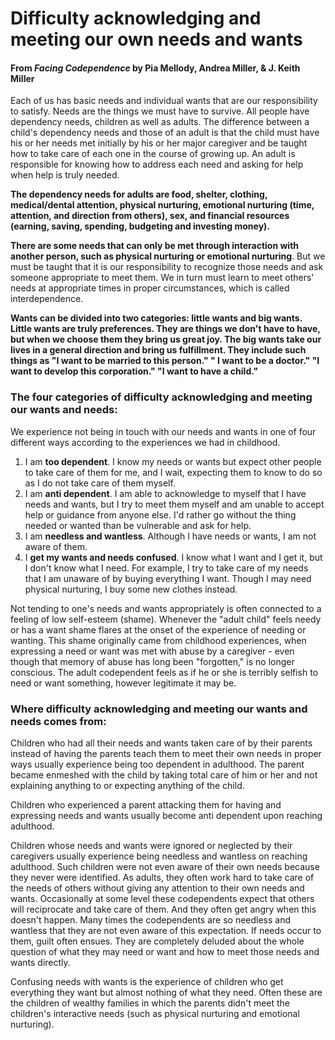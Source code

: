 # Difficulty acknowledging and meeting our own needs and wants
#### From _Facing Codependence_ by Pia Mellody, Andrea Miller, & J. Keith Miller

Each of us has basic needs and individual wants that are our responsibility to satisfy.
Needs are the things we must have to survive. All people have dependency needs, children as
well as adults. The difference between a child's dependency needs and those of an adult is that
the child must have his or her needs met initially by his or her major caregiver and be taught how
to take care of each one in the course of growing up. An adult is responsible for knowing how to
address each need and asking for help when help is truly needed.

**The dependency needs for adults are food, shelter, clothing, medical/dental
attention, physical nurturing, emotional nurturing (time, attention, and direction from
others), sex, and financial resources (earning, saving, spending, budgeting and investing
money).**

**There are some needs that can only be met through interaction with another person,
such as physical nurturing or emotional nurturing**. But we must be taught that it is our
responsibility to recognize those needs and ask someone appropriate to meet them. We in turn
must learn to meet others' needs at appropriate times in proper circumstances, which is called
interdependence.

**Wants can be divided into two categories: little wants and big wants. Little wants
are truly preferences. They are things we don't have to have, but when we choose them
they bring us great joy. The big wants take our lives in a general direction and bring us
fulfillment. They include such things as "I want to be married to this person." " I want to
be a doctor." "I want to develop this corporation." "I want to have a child."**

### The four categories of difficulty acknowledging and meeting our wants and needs:
We experience not being in touch with our needs and wants in one of
four different ways according to the experiences we had in childhood.
1. I am **too dependent**. I know my needs or wants but expect other people to take care of them for
   me, and I wait, expecting them to know to do so as I do not take care of them myself.
2. I am **anti dependent**. I am able to acknowledge to myself that I have needs and wants, but I try
   to meet them myself and am unable to accept help or guidance from anyone else. I'd
   rather go without the thing needed or wanted than be vulnerable and ask for help.
3. I am **needless and wantless**. Although I have needs or wants, I am not aware of them.
4. I **get my wants and needs confused**. I know what I want and I get it, but I don't know what I
   need. For example, I try to take care of my needs that I am unaware of by buying
   everything I want. Though I may need physical nurturing, I buy some new clothes
   instead.

Not tending to one's needs and wants appropriately is often connected to a feeling of low
self-esteem (shame). Whenever the "adult child" feels needy or has a want shame flares at the
onset of the experience of needing or wanting. This shame originally came from childhood
experiences, when expressing a need or want was met with abuse by a caregiver - even though
that memory of abuse has long been "forgotten," is no longer conscious. The adult codependent
feels as if he or she is terribly selfish to need or want something, however legitimate it may be.

### Where difficulty acknowledging and meeting our wants and needs comes from:
Children who had all their needs and wants taken care of by their parents instead of
having the parents teach them to meet their own needs in proper ways usually experience being
too dependent in adulthood. The parent became enmeshed with the child by taking total care of
him or her and not explaining anything to or expecting anything of the child.

Children who experienced a parent attacking them for having and expressing needs and
wants usually become anti dependent upon reaching adulthood.

Children whose needs and wants were ignored or neglected by their caregivers usually
experience being needless and wantless on reaching adulthood. Such children were not even
aware of their own needs because they never were identified. As adults, they often work hard to
take care of the needs of others without giving any attention to their own needs and wants.
Occasionally at some level these codependents expect that others will reciprocate and take care
of them. And they often get angry when this doesn't happen. Many times the codependents are
so needless and wantless that they are not even aware of this expectation. If needs occur to them,
guilt often ensues. They are completely deluded about the whole question of what they may
need or want and how to meet those needs and wants directly.

Confusing needs with wants is the experience of children who get everything they want
but almost nothing of what they need. Often these are the children of wealthy families in which
the parents didn't meet the children's interactive needs (such as physical nurturing and emotional
nurturing).
